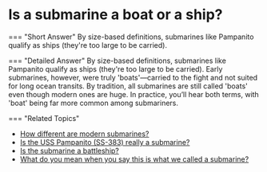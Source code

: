 # Is a submarine a boat or a ship?

    
=== "Short Answer"
  By size-based definitions, submarines like Pampanito qualify as ships (they're too large to be carried).

=== "Detailed Answer"
    By size-based definitions, submarines like Pampanito qualify as ships (they're too large to be carried). Early submarines, however, were truly 'boats'—carried to the fight and not suited for long ocean transits. By tradition, all submarines are still called 'boats' even though modern ones are huge. In practice, you’ll hear both terms, with 'boat' being far more common among submariners.

=== "Related Topics"
  - [How different are modern submarines?](how-different-are-modern-submarines.md)
  - [Is the USS Pampanito (SS-383) really a submarine?](is-the-uss-pampanito-ss-383-really-a-submarine.md)
  - [Is the submarine a battleship?](is-the-submarine-a-battleship.md)
  - [What do you mean when you say this is what we called a submarine?](what-do-you-mean-when-you-say-this-is-what-we-called-a-submarine.md)

